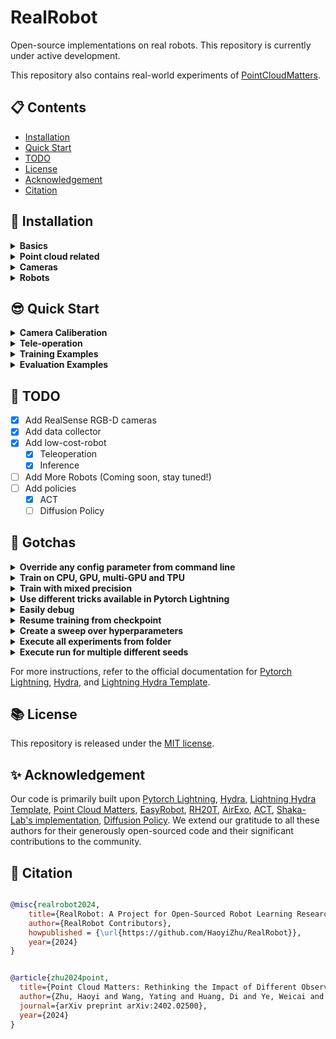 # RealRobot

Open-source implementations on real robots. This repository is currently under active development.

This repository also contains real-world experiments of [PointCloudMatters](https://github.com/HaoyiZhu/PointCloudMatters).


## :clipboard: Contents

- [Installation](#hammer-installation)
- [Quick Start](#sunglasses-quick-start)
- [TODO](#date-todo)
- [License](#books-license)
- [Acknowledgement](#sparkles-acknowledgement)
- [Citation](#pencil-citation)


## :hammer: Installation

<details>
<summary><b>Basics</b></summary>

```bash
conda create -n realrobot python=3.11 -y
pip install -r requirements.txt
```

</details>

<details>
<summary><b> Point cloud related</b></summary>

```bash
# please install with your PyTorch and CUDA version
# e.g. torch 2.4.0 + cuda 118:
pip install torch-geometric  torch-scatter torch-sparse torch-cluster -f https://data.pyg.org/whl/torch-2.4.0+cu118
```

> **Note**: `spconv` must matches your CUDA version, see [official Github](https://github.com/traveller59/spconv) for more information.
```bash
# e.g. for CUDA 11.8:
pip3 install spconv-cu118
```

```bash
# build FPS sampling operations (CUDA required)
cd libs/pointops
# docker & multi GPU arch
TORCH_CUDA_ARCH_LIST="ARCH LIST" python setup.py install
# e.g. 7.5: RTX 3000; 8.0: a100 More available in: https://developer.nvidia.com/cuda-gpus
TORCH_CUDA_ARCH_LIST="7.5 8.0" python setup.py install
cd ../..
```

</details>

<details>
<summary><b> Cameras </b></summary>

1. RealSense

    - Install [librealsense](https://github.com/IntelRealSense/librealsense/blob/development/doc/installation.md)

        Repeat here:
        ```bash
        sudo apt-get update && sudo apt-get upgrade && sudo apt-get dist-upgrade
        sudo apt-get install libssl-dev libusb-1.0-0-dev libudev-dev pkg-config libgtk-3-dev
        sudo apt-get install git wget cmake build-essential
        sudo apt-get install libglfw3-dev libgl1-mesa-dev libglu1-mesa-dev at

        cd /some/path
        git clone https://github.com/IntelRealSense/librealsense.git
        cd IntelRealSense
        ./scripts/setup_udev_rules.sh
        ./scripts/patch-realsense-ubuntu-lts-hwe.sh

        mkdir build && cd build

        cmake ../ -DCMAKE_BUILD_TYPE=Release
        sudo make uninstall && make clean && make && sudo make install
        ```

        After installing, you can connect cameras with USB and you can run `realsense-viewer` to get the serial numbers as well as to visualize results.

    - Install [pyrealsense2](https://github.com/IntelRealSense/librealsense/tree/master/wrappers/python)

        ```bash
        pip install pyrealsense2
        ```
    
    - Open `realsense-viewer` and get the serial numbers of your cameras. Modify the variables [here](configs/camera/realsense.yaml). We use two cameras by default, but it is very easy to adapt to other number of cameras.

</details>

<details>
<summary><b> Robots </b></summary>

1. Low-Cost-Robot

    Please follow the [original repo](https://github.com/AlexanderKoch-Koch/low_cost_robot).

</details>

## :sunglasses: Quick Start

<details>
<summary><b> Camera Caliberation </b></summary>

To caliberate your camera, you can first print out the charuco file under [asserts/calib.io_charuco_297x210_5x7_35_26_DICT_4X4.pdf](asserts/calib.io_charuco_297x210_5x7_35_26_DICT_4X4.pdf) and put it on your table. Then you can run with:

```bash
python scripts/caliberate_cameras.py
```

The caliberation file will be saved under `data/calib`.

</details>

<details>
<summary><b> Tele-operation </b></summary>

- For single arm setting, you can run with:

```bash
python scripts/record_low_cost_robot_teleop.py task_name=${task_name} user_name=${use_name} episode_id=${episode_id} teleop=low_cost_robot_single_arm teleop.leader.device_name=${device_name} teleop.follower.device_name=${device_name}
```

- Similarly, for dual arm setting, you can run with:

```bash
python scripts/record_low_cost_robot_teleop.py task_name=${task_name} user_name=${use_name} episode_id=${episode_id} teleop=low_cost_robot teleop.op_left.leader.device_name=${device_name} teleop.op_left.follower.device_name=${device_name} teleop.op_right.leader.device_name=${device_name} teleop.op_right.follower.device_name=${device_name}
```

After each episode, you can press `q` to end it.

Then the reajectories will be saved under `data/teleop/${task_name}/${use_name}/ep_${episode_id}` with format of:

```
├── teleop
│   ├── ...
│   ├── task_name
│   │   ├── use_name
│   │   │   ├── ep_id
|   |   |   │   ├── meta.json   # meta data
|   |   |   │   ├── ${timestamp1}.npy    # recorded data
|   |   |   │   ├── ${timestamp2}.npy
|   |   |   │   ├── ...
│   └── ...
```

</details>

<details>
<summary><b> Training Examples </b></summary>

ACT training with RGB images, by default we use 4 gpu with DDP
```bash
python src/train.py task_name=${task_name} trainer.devices=4 exp_low_cost_robot=base_rgb task_name=reach_cube
```

RGB-D reach
```bash
python src/train.py task_name=reach_cube exp_low_cost_robot=base_rgbd
```

Pointcloud reach:
```bash
python src/train.py task_name=reach_cube exp_low_cost_robot=base_pcd data.train.calib_file=data/calib/reach.npy
```

Pick, train for more epochs:
```bash
# we use loop to control epoch length, as too much validation may be slow
# you can also use trainer.max_epochs to control epoch number
python src/train.py exp_low_cost_robot=base_rgb data.train.loop=500 exp_name=base_rgb_loop500 task_name=pick_cube
```

</details>

<details>
<summary><b> Evaluation Examples </b></summary>

Evaluate reach cube with RGB:
```bash
python src/eval_low_cost_robot_act.py exp_low_cost_robot=base_rgb task_name=reach_cube max_timesteps=150 num_rollouts=20 ckpt_path=${ckpt_path} num_rollouts=${num_rollouts}
```

Evaluate reach cube with point cloud:
```bash
python src/eval_low_cost_robot_act.py task_name=reach_cube max_timesteps=150 num_rollouts=20 exp_low_cost_robot=base_pcd data.train.calib_file=data/calib/reach.npy ckpt_path=${ckpt_path} num_rollouts=${num_rollouts}
```

The script will evaluate the given checkpoint with `${num_rollouts}` repeats. You can early stop one episode by press `Ctrl + C`.

</details>


## :date: TODO
- [x] Add RealSense RGB-D cameras
- [x] Add data collector 
- [x] Add low-cost-robot
    - [x] Teleoperation
    - [x] Inference
- [ ] Add More Robots (Coming soon, stay tuned!)
- [ ] Add policies
    - [x] ACT
    - [ ] Diffusion Policy

## :tada: Gotchas

<details>
<summary><b> Override any config parameter from command line </b></summary>

This codebase is based on [Hydra](https://github.com/facebookresearch/hydra), which allows for convenient configuration overriding:
```bash
python src/train.py trainer.max_epochs=20 seed=300
```
> **Note**: You can also add new parameters with `+` sign.
```bash
python src/train.py +some_new_param=some_new_value
```

</details>

<details>
<summary><b>Train on CPU, GPU, multi-GPU and TPU</b></summary>

```bash
# train on CPU
python src/train.py trainer=cpu

# train on 1 GPU
python src/train.py trainer=gpu

# train on TPU
python src/train.py +trainer.tpu_cores=8

# train with DDP (Distributed Data Parallel) (4 GPUs)
python src/train.py trainer=ddp trainer.devices=4

# train with DDP (Distributed Data Parallel) (8 GPUs, 2 nodes)
python src/train.py trainer=ddp trainer.devices=4 trainer.num_nodes=2

# simulate DDP on CPU processes
python src/train.py trainer=ddp_sim trainer.devices=2

# accelerate training on mac
python src/train.py trainer=mps
```

</details>

<details>
<summary><b>Train with mixed precision</b></summary>

```bash
# train with pytorch native automatic mixed precision (AMP)
python src/train.py trainer=gpu +trainer.precision=16
```

</details>

<details>
<summary><b>Use different tricks available in Pytorch Lightning</b></summary>

```yaml
# gradient clipping may be enabled to avoid exploding gradients
python src/train.py trainer.gradient_clip_val=0.5

# run validation loop 4 times during a training epoch
python src/train.py +trainer.val_check_interval=0.25

# accumulate gradients
python src/train.py trainer.accumulate_grad_batches=10

# terminate training after 12 hours
python src/train.py +trainer.max_time="00:12:00:00"
```

> **Note**: PyTorch Lightning provides about [40+ useful trainer flags](https://pytorch-lightning.readthedocs.io/en/latest/common/trainer.html#trainer-flags).

</details>

<details>
<summary><b>Easily debug</b></summary>

```bash
# runs 1 epoch in default debugging mode
# changes logging directory to `logs/debugs/...`
# sets level of all command line loggers to 'DEBUG'
# enforces debug-friendly configuration
python src/train.py debug=default

# run 1 train, val and test loop, using only 1 batch
python src/train.py debug=fdr

# print execution time profiling
python src/train.py debug=profiler

# try overfitting to 1 batch
python src/train.py debug=overfit

# raise exception if there are any numerical anomalies in tensors, like NaN or +/-inf
python src/train.py +trainer.detect_anomaly=true

# use only 20% of the data
python src/train.py +trainer.limit_train_batches=0.2 \
+trainer.limit_val_batches=0.2 +trainer.limit_test_batches=0.2
```

> **Note**: Visit [configs/debug/](configs/debug/) for different debugging configs.

</details>

<details>
<summary><b>Resume training from checkpoint</b></summary>

```yaml
python src/train.py ckpt_path="/path/to/ckpt/name.ckpt"
```

> **Note**: Checkpoint can be either path or URL.

> **Note**: Currently loading ckpt doesn't resume logger experiment, but it will be supported in future Lightning release.

</details>

<details>
<summary><b>Create a sweep over hyperparameters</b></summary>

```bash
# this will run 9 experiments one after the other,
# each with different combination of seed and learning rate
python src/train.py -m seed=100,200,300 model.optimizer.lr=0.0001,0.00005,0.00001
```

> **Note**: Hydra composes configs lazily at job launch time. If you change code or configs after launching a job/sweep, the final composed configs might be impacted.

</details>

<details>
<summary><b>Execute all experiments from folder</b></summary>

```bash
python src/train.py -m 'exp_maniskill2_act_policy/maniskill2_task@maniskill2_task=glob(*)'
```

> **Note**: Hydra provides special syntax for controlling behavior of multiruns. Learn more [here](https://hydra.cc/docs/next/tutorials/basic/running_your_app/multi-run). The command above executes all task experiments from [configs/exp_maniskill2_act_policy/maniskill2_task](configs/experiment/).

</details>

<details>
<summary><b>Execute run for multiple different seeds</b></summary>

```bash
python src/train.py -m seed=100,200,300 trainer.deterministic=True
```

> **Note**: `trainer.deterministic=True` makes pytorch more deterministic but impacts the performance.

</details>

For more instructions, refer to the official documentation for [Pytorch Lightning](https://github.com/Lightning-AI/pytorch-lightning), [Hydra](https://github.com/facebookresearch/hydra), and [Lightning Hydra Template](https://github.com/ashleve/lightning-hydra-template).



## :books: License

This repository is released under the [MIT license](LICENSE).

## :sparkles: Acknowledgement

Our code is primarily built upon [Pytorch Lightning](https://github.com/Lightning-AI/pytorch-lightning), [Hydra](https://github.com/facebookresearch/hydra), [Lightning Hydra Template](https://github.com/ashleve/lightning-hydra-template), [Point Cloud Matters](https://github.com/HaoyiZhu/PointCloudMatters), [EasyRobot](https://github.com/Galaxies99/easyrobot), [RH20T](https://github.com/rh20t/rh20t_api), [AirExo](https://github.com/AirExo/collector), [ACT](https://github.com/tonyzhaozh/act), [Shaka-Lab's implementation](https://github.com/Shaka-Labs/low_cost_robot), [Diffusion Policy](https://github.com/real-stanford/diffusion_policy). We extend our gratitude to all these authors for their generously open-sourced code and their significant contributions to the community.

## :pencil: Citation

```bib

@misc{realrobot2024,
    title={RealRobot: A Project for Open-Sourced Robot Learning Research},
    author={RealRobot Contributors},
    howpublished = {\url{https://github.com/HaoyiZhu/RealRobot}},
    year={2024}
}


@article{zhu2024point,
  title={Point Cloud Matters: Rethinking the Impact of Different Observation Spaces on Robot Learning},
  author={Zhu, Haoyi and Wang, Yating and Huang, Di and Ye, Weicai and Ouyang, Wanli and He, Tong},
  journal={arXiv preprint arXiv:2402.02500},
  year={2024}
}
```

